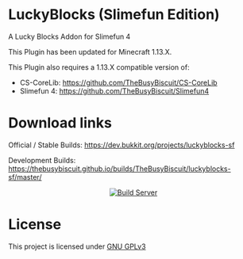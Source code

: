 # LuckyBlocks (Slimefun Edition)
A Lucky Blocks Addon for Slimefun 4

This Plugin has been updated for Minecraft 1.13.X.

This Plugin also requires a 1.13.X compatible version of:
- CS-CoreLib: https://github.com/TheBusyBiscuit/CS-CoreLib
- Slimefun 4: https://github.com/TheBusyBiscuit/Slimefun4

# Download links

Official / Stable Builds:
https://dev.bukkit.org/projects/luckyblocks-sf

Development Builds:
https://thebusybiscuit.github.io/builds/TheBusyBiscuit/luckyblocks-sf/master/

<p align="center">
  <a href="https://thebusybiscuit.github.io/builds/TheBusyBiscuit/luckyblocks-sf/master/">
    <img src="https://thebusybiscuit.github.io/builds/TheBusyBiscuit/luckyblocks-sf/master/badge.svg" alt="Build Server"/>
  </a>
</p>

# License

This project is licensed under 
[GNU GPLv3](https://github.com/TheBusyBiscuit/luckyblocks-sf/blob/master/LICENSE)
